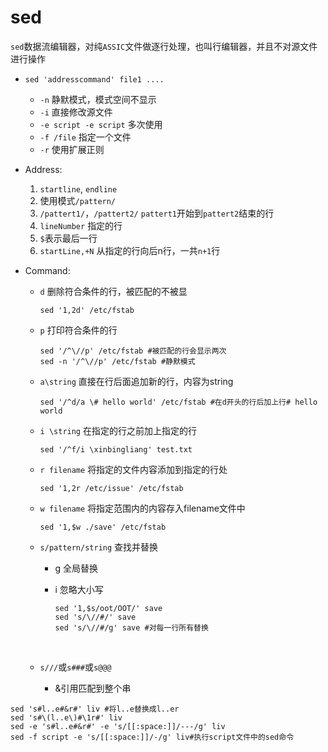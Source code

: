 # sed

`sed`数据流编辑器，对纯`ASSIC`文件做逐行处理，也叫行编辑器，并且不对源文件进行操作

* `sed 'addresscommand' file1 ....`
  * `-n` 静默模式，模式空间不显示
  * `-i` 直接修改源文件
  * `-e script -e script` 多次使用
  * `-f /file` 指定一个文件
  * `-r` 使用扩展正则


* Address:
  1. `startline`, `endline`
  2. 使用模式`/pattern/`
  3. `/pattert1/`，`/pattert2/` `pattert1`开始到`pattert2`结束的行
  4. `lineNumber` 指定的行
  5. `$`表示最后一行
  6. `startLine,+N` 从指定的行向后n行，一共`n+1`行


* Command:

  * `d` 删除符合条件的行，被匹配的不被显

    ```shell
    sed '1,2d' /etc/fstab
    ```

  * `p` 打印符合条件的行

    ```shell
    sed '/^\//p' /etc/fstab	#被匹配的行会显示两次
    sed -n '/^\//p' /etc/fstab #静默模式
    ```

  * `a\string` 直接在行后面追加新的行，内容为string

    ```shell
    sed '/^d/a \# hello world' /etc/fstab #在d开头的行后加上行# hello world 
    ```

  * `i \string` 在指定的行之前加上指定的行

    ```shell
    sed '/^f/i \xinbingliang' test.txt
    ```

  * `r filename` 将指定的文件内容添加到指定的行处

    ```shell
    sed '1,2r /etc/issue' /etc/fstab 
    ```

  * `w filename` 将指定范围内的内容存入filename文件中

    ```shell
    sed '1,$w ./save' /etc/fstab
    ```

  * `s/pattern/string` 查找并替换

    * g 全局替换

    * i 忽略大小写

      ```shell
      sed '1,$s/oot/OOT/' save
      sed 's/\//#/' save
      sed 's/\//#/g' save #对每一行所有替换
      ```

      ​

  * `s///`或`s###`或`s@@@`

    * &引用匹配到整个串

````shell
sed 's#l..e#&r#' liv #将l..e替换成l..er
sed 's#\(l..e\)#\1r#' liv 
sed -e 's#l..e#&r#' -e 's/[[:space:]]/---/g' liv
sed -f script -e 's/[[:space:]]/-/g' liv#执行script文件中的sed命令
````